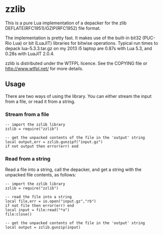 # zzlib

This is a pure Lua implementation of a depacker for the zlib DEFLATE(RFC1951)/GZIP(RFC1952) file format.

The implementation is pretty fast. It makes use of the built-in bit32 (PUC-Rio
Lua) or bit (LuaJIT) libraries for bitwise operations. Typical run times to
depack lua-5.3.3.tar.gz on my 2013 i5 laptop are 0.87s with Lua 5.3, and 0.28s
with LuaJIT 2.0.4.

zzlib is distributed under the WTFPL licence. See the COPYING file
or http://www.wtfpl.net/ for more details.

## Usage

There are two ways of using the library. You can either stream the input from a
file, or read it from a string.


### Stream from a file

```
-- import the zzlib library
zzlib = require("zzlib")

-- get the unpacked contents of the file in the 'output' string
local output,err = zzlib.gunzipf("input.gz")
if not output then error(err) end
```

### Read from a string

Read a file into a string, call the depacker, and get a string with the unpacked file contents, as follows:

```
-- import the zzlib library
zzlib = require("zzlib")

-- read the file into a string
local file,err = io.open("input.gz","rb")
if not file then error(err) end
local input = file:read("*a")
file:close()

-- get the unpacked contents of the file in the 'output' string
local output = zzlib.gunzip(input)
```
